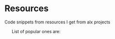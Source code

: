 # Resources
Code snippets from resources I get from alx projects
<ul>List of popular ones are:</ul>
